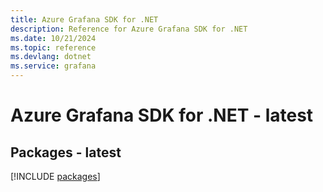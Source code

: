 ```yaml
---
title: Azure Grafana SDK for .NET
description: Reference for Azure Grafana SDK for .NET
ms.date: 10/21/2024
ms.topic: reference
ms.devlang: dotnet
ms.service: grafana
---
```

# Azure Grafana SDK for .NET - latest
## Packages - latest
[!INCLUDE [packages](grafana-index.md)]